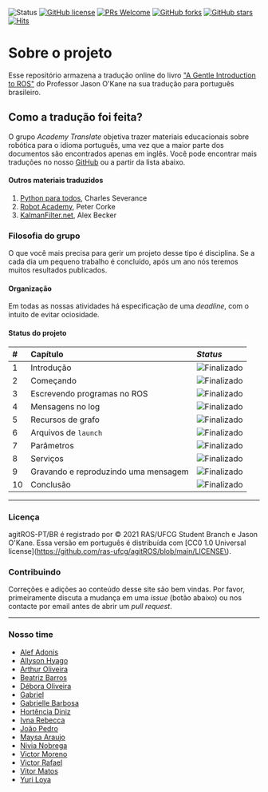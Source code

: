 ![Status](https://img.shields.io/static/v1?style=flat&logo=github&label=status&message=finished&color=red) [![GitHub license](https://img.shields.io/github/license/ras-ufcg/agitROS.svg)](https://github.com/ras-ufcg/agitROS/blob/master/LICENSE) [![PRs Welcome](https://img.shields.io/badge/PRs-welcome-orange.svg)](http://makeapullrequest.com)  [![GitHub forks](https://img.shields.io/github/forks/ras-ufcg/agitROS.svg?style=social&label=Fork&maxAge=2592000)](https://GitHub.com/ras-ufcg/agitROS/network/) [![GitHub stars](https://img.shields.io/github/stars/ras-ufcg/agitROS.svg?style=social&label=Star&maxAge=2592000)](https://GitHub.com/ras-ufcg/agitROS/stargazers/) [![Hits](https://hits.seeyoufarm.com/api/count/incr/badge.svg?url=https%3A%2F%2Fgithub.com%2Fras-ufcg%2FagitROS&count_bg=%23A075C9&title_bg=%23555555&icon=&icon_color=%23E7E7E7&title=hits&edge_flat=false)](https://hits.seeyoufarm.com)

# Sobre o projeto

Esse repositório armazena a tradução online do livro ["A Gentle Introduction to ROS"](https://www.cse.sc.edu/~jokane/agitr/agitr-letter.pdf) do Professor Jason O'Kane na sua tradução para português brasileiro.

## Como a tradução foi feita?

O grupo *Academy Translate* objetiva trazer materiais educacionais sobre robótica para o idioma português, uma vez que a maior parte dos documentos são encontrados apenas em inglês. Você pode encontrar mais traduções no nosso [GitHub](https://github.com/ras-ufcg) ou a partir da lista abaixo.

#### Outros materiais traduzidos

1. [Python para todos](http://do1.dr-chuck.com/pythonlearn/PT_br/pythonlearn.pdf), Charles Severance
2. [Robot Academy](https://robotacademy.net.au/), Peter Corke
3. [KalmanFilter.net](https://www.kalmanfilter.net/PT/default_pt.aspx), Alex Becker
  
### Filosofia do grupo

O que você mais precisa para gerir um projeto desse tipo é disciplina. Se a cada dia um pequeno trabalho é concluído, após um ano nós teremos muitos resultados publicados. 

#### Organização

Em todas as nossas atividades há especificação de uma *deadline*, com o intuito de evitar ociosidade.

#### Status do projeto

| #        | Capítulo          | _Status_ |
|:--|:----------------------------|:------------------|
| 1 | Introdução                  | <img alt="Finalizado" src="https://img.shields.io/badge/-Finalizado-brightgreen">| 
| 2 | Começando                   | <img alt="Finalizado" src="https://img.shields.io/badge/-Finalizado-brightgreen"> |  
| 3 | Escrevendo programas no ROS | <img alt="Finalizado" src="https://img.shields.io/badge/-Finalizado-brightgreen"> | 
| 4 | Mensagens no log            | <img alt="Finalizado" src="https://img.shields.io/badge/-Finalizado-brightgreen"> | 
| 5 | Recursos de grafo           | <img alt="Finalizado" src="https://img.shields.io/badge/-Finalizado-brightgreen"> | 
| 6 | Arquivos de `launch`        | <img alt="Finalizado" src="https://img.shields.io/badge/-Finalizado-brightgreen"> | 
| 7 | Parâmetros                  | <img alt="Finalizado" src="https://img.shields.io/badge/-Finalizado-brightgreen"> |
| 8 | Serviços                    | <img alt="Finalizado" src="https://img.shields.io/badge/-Finalizado-brightgreen"> |  
| 9 | Gravando e reproduzindo uma mensagem | <img alt="Finalizado" src="https://img.shields.io/badge/-Finalizado-brightgreen"> | 
| 10| Conclusão                            | <img alt="Finalizado" src="https://img.shields.io/badge/-Finalizado-brightgreen"> | 
---

### Licença 

agitROS-PT/BR é registrado por &copy; 2021 RAS/UFCG Student Branch e Jason O'Kane. Essa versão em português é distribuída com [CC0 1.0 Universal license](https://github.com/ras-ufcg/agitROS/blob/main/LICENSE\).

### Contribuindo

Correções e adições ao conteúdo desse site são bem vindas. Por favor, primeiramente discuta a mudança em uma *issue* (botão abaixo) ou nos contacte por email antes de abrir um *pull request*.

---

### Nosso time

- [Alef Adonis](https://github.com/AlefAdonis)
- [Allyson Hyago](https://github.com/alyssonhyago)
- [Arthur Oliveira](https://github.com/dimitriarthur)
- [Beatriz Barros](https://github.com/BiaBarrosM) 
- [Débora Oliveira](https://github.com/debOliveira) 
- [Gabriel](https://github.com/Galaxhar)
- [Gabrielle Barbosa](https://github.com/zgabriellez)
- [Hortência Diniz](https://github.com/hortenciadiniz)
- [Ivna Rebecca](https://github.com/IvnaRebecca)
- [João Pedro](https://github.com/JoaoPi314) 
- [Maysa Araujo](https://github.com/maysaaraujo)
- [Nivia Nobrega](https://github.com/nobreganivia)
- [Victor Moreno](https://github.com/victorgmoreno)
- [Victor Rafael](https://github.com/victorrbmaciel)
- [Vitor Matos](https://github.com/Matos-V)
- [Yuri Loya](https://github.com/yuriloia)
